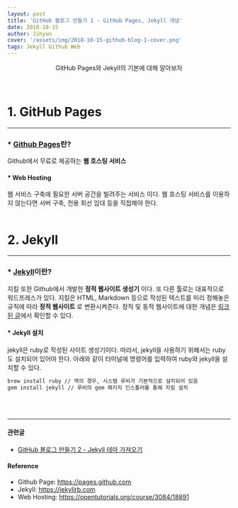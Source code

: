 ```yaml
---
layout: post
title: 'GitHub 블로그 만들기 1 - GitHub Pages, Jekyll 개념'
date: 2018-10-15
author: Jihyun
cover: '/assets/img/2018-10-15-github-blog-1-cover.png'
tags: Jekyll Github Web
---
```


<center> GitHub Pages와 Jekyll의 기본에 대해 알아보자</center><br><br>

# **1. GitHub Pages**  
---
### * [Github Pages](https://pages.github.com)란?
 Github에서 무료로 제공하는 **웹 호스팅 서비스**

#### * **Web Hosting**
웹 서비스 구축에 필요한 서버 공간을 빌려주는 서비스 이다. 웹 호스팅 서비스를 이용하지 않는다면 서버 구축, 전용 회선 임대 등을 직접해야 한다.
<br>
<br>


# **2. Jekyll**
---
### * [Jekyll](https://jekyllrb.com)이란?
지킬 또한 Github에서 개발한 **정적 웹사이트 생성기** 이다. 또 다른 툴로는 대표적으로 워드프레스가 있다. 지킬은 HTML, Markdown 등으로 작성된 텍스트를 미리 정해놓은 규칙에 따라 **정적 웹사이트** 로 변환시켜준다. 정적 및 동적 웹사이트에 대한 개념은 [링크된 글](https://jihyun-ella.github.io/2018/10/16/static-dynamic-websites.html)에서 확인할 수 있다.

#### * Jekyll 설치
jekyll은 ruby로 작성된 사이트 생성기이다. 따라서, jekyll을 사용하기 위해서는 ruby도 설치되어 있어야 한다. 아래와 같이 터미널에 명령어를 입력하여 ruby와 jekyll을 설치할 수 있다.
```bash
brew install ruby // 맥의 경우, 시스템 루비가 기본적으로 설치되어 있음
gem install jekyll // 루비의 gem 패키지 인스톨러를 통해 지킬 설치
```
<br><br>

---
#### 관련글
- [GitHub 블로그 만들기 2 - Jekyll 테마 가져오기](https://jihyun-dev.github.io/2018/10/19/github-blog-2.html)

#### **Reference**
- Github Page: https://pages.github.com  
- Jekyll: https://jekyllrb.com
- Web Hosting: https://opentutorials.org/course/3084/18891
